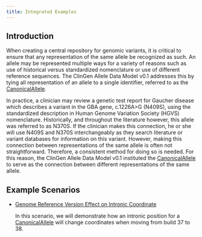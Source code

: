 ```yaml
---
title: Integrated Examples
---
```


Introduction
---

When creating a central repository for genomic variants, it is critical to ensure that any representation of the same allele be recognized as such. An allele may be represented multiple ways for a variety of reasons such as use of historical versus standardized nomenclature or use of different reference sequences.  The ClinGen Allele Data Model v0.1 addresses this by tying all representation of an allele to a single identifier, referred to as the [CanonicalAllele](/allele/conceptual/canonical_allele/index.html).

In practice, a clinician may review a genetic test report for Gaucher disease which describes a variant in the GBA gene, c.1226A>G (N409S), using the standardized description in Human Genome Variation Society (HGVS) nomenclature. Historically, and throughout the literature however, this allele was referred to as N370S.  If the clinician makes this connection, he or she will use N409S and N370S interchangeably as they search literature or variant databases for information on this variant. However, making this connection between representations of the same allele is often not straightforward.  Therefore, a consistent method for doing so is needed.  For this reason, the ClinGen Allele Data Model v0.1 instituted the [CanonicalAllele](/allele/conceptual/canonical_allele/index.html) to serve as the connection between different representations of the same allele.  

Example Scenarios
---

* [Genome Reference Version Effect on Intronic Coordinate](clingen-data-model/source/allele/implementation/integrated_examples/example_1.md)
  
  In this scenario, we will demonstrate how an intronic position for a [CanonicalAllele](/allele/conceptual/canonical_allele/index.html) will change coordinates when moving from build 37 to 38.
